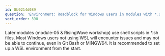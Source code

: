 ```yaml
---
id: 8b0214d089
question: 'Environment: Roadblock for Windows users in modules with *.sh (shell scripts)'
sort_order: 390
---
```


Later modules (module-05 & RisingWave workshop) use shell scripts in *.sh files. Most Windows users not using WSL will encounter issues and may not be able to continue, even in Git Bash or MINGW64. It is recommended to set up a WSL environment from the start.